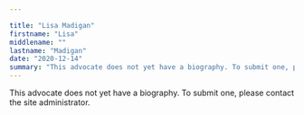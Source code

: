 ```yaml
---

title: "Lisa Madigan"
firstname: "Lisa"
middlename: ""
lastname: "Madigan"
date: "2020-12-14"
summary: "This advocate does not yet have a biography. To submit one, please contact the site administrator."
---
```

This advocate does not yet have a biography. To submit one, please contact the site administrator.

